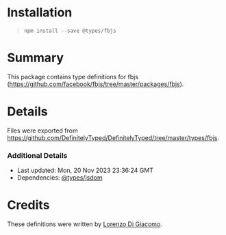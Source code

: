 # Installation
> `npm install --save @types/fbjs`

# Summary
This package contains type definitions for fbjs (https://github.com/facebook/fbjs/tree/master/packages/fbjs).

# Details
Files were exported from https://github.com/DefinitelyTyped/DefinitelyTyped/tree/master/types/fbjs.

### Additional Details
 * Last updated: Mon, 20 Nov 2023 23:36:24 GMT
 * Dependencies: [@types/jsdom](https://npmjs.com/package/@types/jsdom)

# Credits
These definitions were written by [Lorenzo Di Giacomo](https://github.com/morrys).
